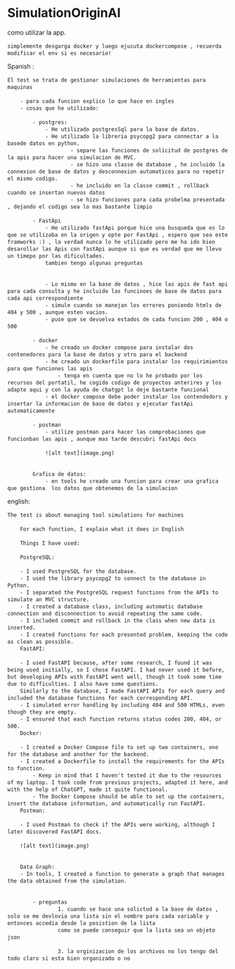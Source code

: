 # SimulationOriginAI


como utilizar la app. 

    simplemente desgarga docker y luego ejucuta dockercompose , recuerda modificar el env si es necesario!

Spanish : 

    El test se trata de gestionar simulaciones de herramientas para maquinas
    
        - para cada funcion explico lo que hace en ingles
        - cosas que he utilizado:

            - postgres:
                - He utilizado postgresSql para la base de datos.
                - He utilizado la libreria psycopg2 para connectar a la basede datos en python.
                        - separe las funciones de solicitud de postgres de la apis para hacer una simulacion de MVC.
                        - se hizo una classe de database , he incluido la connexion de base de datos y desconnexion automaticos para no repetir el mismo codigo.
                        - he incluido en la classe commit , rollback cuando se insertan nuevos datos
                        - se hizo funciones para cada probelma presentada , dejando el codigo sea lo mas bastante limpio

            - FastApi
                - He utilizado fastApi porque hice una busqueda que es lo que se utilizaba en la origen y opte por FastApi , espero que sea este framworks :) , la verdad nunca lo he utilizado pero me ha ido bien desarollar las Apis con fastApi aunque si que es verdad que me llevo un timepo por las dificultades.
                tambien tengo algunas preguntas


                - Lo mismo en la base de datos , hice las apis de fast api para cada consulta y he incluido las funcinoes de base de datos para cada api correspondiente 
                - simule cuando se manejan los errores poniendo htmls de 404 y 500 , aunque esten vacios.
                - puse que se devuelva estados de cada funcion 200 , 404 o 500

            - docker
                - he creado un docker compose para instalar dos contenedores para la base de datos y otro para el backend
                - he creado un dockerfile para instalar los requirimientos para que funciones las apis
                    - tenga en cuenta que no lo he probado por los recursos del portatil, he cogido codigo de proyectos anterires y los adapte aqui y con la ayuda de chatgpt lo deje bastante funcional
                - el docker compose debe poder instalar los contendedors y insertar la informacion de base de datos y ejecutar fastApi automaticamente

            - postman
                - utilize postman para hacer las comprobaciones que funcionban las apis , aunque mas tarde descubri fastApi docs

                ![alt text](image.png)


            Grafica de datos:
                - en tools he creado una funcion para crear una grafica que gestiona  los datos que obtenemos de la simulacion


english:

    The test is about managing tool simulations for machines

        For each function, I explain what it does in English

        Things I have used:

        PostgreSQL:

        - I used PostgreSQL for the database.
        - I used the library psycopg2 to connect to the database in Python.
        - I separated the PostgreSQL request functions from the APIs to simulate an MVC structure.
        - I created a database class, including automatic database connection and disconnection to avoid repeating the same code.
        - I included commit and rollback in the class when new data is inserted.
        - I created functions for each presented problem, keeping the code as clean as possible.
        FastAPI:

        - I used FastAPI because, after some research, I found it was being used initially, so I chose FastAPI. I had never used it before, but developing APIs with FastAPI went well, though it took some time due to difficulties. I also have some questions.
        Similarly to the database, I made FastAPI APIs for each query and included the database functions for each corresponding API.
        - I simulated error handling by including 404 and 500 HTMLs, even though they are empty.
        - I ensured that each function returns status codes 200, 404, or 500.
        Docker:

        - I created a Docker Compose file to set up two containers, one for the database and another for the backend.
        - I created a Dockerfile to install the requirements for the APIs to function.
            - Keep in mind that I haven't tested it due to the resources of my laptop. I took code from previous projects, adapted it here, and with the help of ChatGPT, made it quite functional.
            - The Docker Compose should be able to set up the containers, insert the database information, and automatically run FastAPI.
        Postman:

        - I used Postman to check if the APIs were working, although I later discovered FastAPI docs.

        ![alt text](image.png)


        Data Graph:
        - In tools, I created a function to generate a graph that manages the data obtained from the simulation.

  
            - preguntas
                    1. cuando se hace una solictud a la base de datos , solo se me devlovia una lista sin el nombre para cada variable y entonces accedia desde la posistion de la lista
                    como se puede conseguir que la lista sea un objeto json
                    
                    3. la orginizacion de los archivos no los tengo del todo claro si esta bien organizado o no